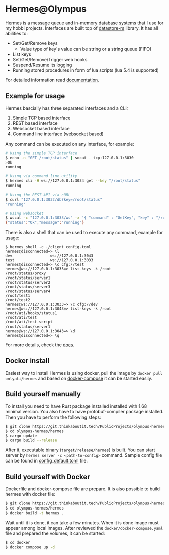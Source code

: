 # Hermes@Olympus

Hermes is a message queue and in-memory database systems that I use for my hobbi projects. Interfaces are built top of [datastore-rs](https://git.thinkaboutit.tech/PublicProjects/datastore-rs) library. It has all abilities to:
- Set/Get/Remove keys
  - Value type of key's value can be string or a string queue (FIFO)
- List keys
- Set/Get/Remove/Trigger web hooks
- Suspend/Resume its logging
- Running stored procedures in form of lua scripts (lua 5.4 is supported)

For detailed information read [documentation](./docs/README.md).

## Example for usage

Hermes bascially has three separated interfaces and a CLI:
1. Simple TCP based interface
1. REST based interface
1. Websocket based interface
1. Command line interface (websocket based)

Any command can be executed on any interface, for example:
```bash
# Using the simple TCP interface
$ echo -n "GET /root/status" | socat - tcp:127.0.0.1:3030
>Ok
running

# Using via command line utility
$ hermes cli -H ws://127.0.0.1:3034 get --key "/root/status"
running

# Using the REST API via cURL
$ curl "127.0.0.1:3032/db?key=/root/status"
"running"

# Using websocket
$ wscat -c "127.0.0.1:3033/ws" -x '{ "command" : "GetKey", "key" : "/root/status" }'
{"status":"Ok","message":"running"}
```

There is also a shell that can be used to execute any command, example for usage:
```
$ hermes shell -c ./client_config.toml
hermes@disconnected=> \l
dev                 ws://127.0.0.1:3043
test                ws://127.0.0.1:3033
hermes@disconnected=> \c cfg://test
hermes@ws://127.0.0.1:3033=> list-keys -k /root
/root/status/proxy
/root/status/server1
/root/status/server2
/root/status/server3
/root/status/server4
/root/test1
/root/test2
hermes@ws://127.0.0.1:3033=> \c cfg://dev
hermes@ws://127.0.0.1:3043=> list-keys -k /root
/root/ati/hooks/status1
/root/ati/test
/root/ati/test-script
/root/status/server1
hermes@ws://127.0.0.1:3043=> \d
hermes@disconnected=> \q
```

For more details, check the [docs](docs/README.md).

## Docker install

Easiest way to install Hermes is using docker, pull the image by `docker pull onlyati/hermes` and based on [docker-compose](hermes/docker/docker-compose.yaml) it can be started easily.

## Build yourself manually

To install you need to have Rust package installed installed with 1.68 minimal version. You also have to have protobuf-compiler package installed.
Then you have to perform the following steps:
```bash
$ git clone https://git.thinkaboutit.tech/PublicProjects/olympus-hermes
$ cd olympus-hermes/hermes
$ cargo update
$ cargo build --release
```

After it, executable binary (`target/release/hermes`) is built. You can start server by `hermes server -c <path-to-config>` command. Sample config file can be found in [config_default.toml](hermes/config_default.toml) file.

## Build yourself with Docker

Dockerfile and docker-compose file are prepare. It is also possible to build hermes with docker file:
```bash
$ git clone https://git.thinkaboutit.tech/PublicProjects/olympus-hermes
$ cd olympus-hermes/hermes
$ docker build -t hermes .
```

Wait until it is done, it can take a few minutes. When it is done image must appear among local images. After reviewed the `docker/docker-compose.yaml` file and prepared the volumes, it can be started:
```bash
$ cd docker
$ docker compose up -d
```

